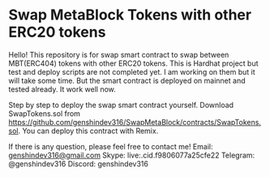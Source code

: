 # Swap MetaBlock Tokens with other ERC20 tokens
Hello!
This repository is for swap smart contract to swap between MBT(ERC404) tokens with other ERC20 tokens.
This is Hardhat project but test and deploy scripts are not completed yet. I am working on them but it will take some time.
But the smart contract is deployed on mainnet and tested already. It work well now.

Step by step to deploy the swap smart contract yourself.
Download SwapTokens.sol from https://github.com/genshindev316/SwapMetaBlock/contracts/SwapTokens.sol.
You can deploy this contract with Remix.

If there is any question, please feel free to contact me!
Email: genshindev316@gmail.com
Skype: live:.cid.f9806077a25cfe22
Telegram: @genshindev316
Discord: genshindev316

